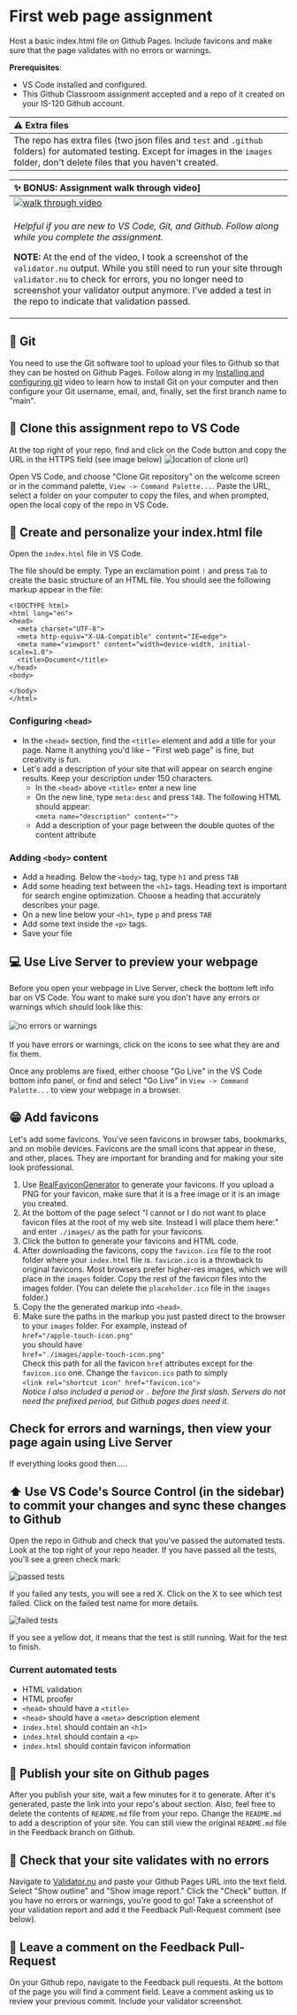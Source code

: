 # First web page assignment

Host a basic index.html file on Github Pages. Include favicons and make sure that the page validates with no errors or warnings.

**Prerequisites**:

- VS Code installed and configured.
- This Github Classroom assignment accepted and a repo of it created on your IS-120 Github account.

| :warning: Extra files                                                                                                                                                                    |
| :--------------------------------------------------------------------------------------------------------------------------------------------------------------------------------------- |
| The repo has extra files (two json files and `test` and `.github` folders) for automated testing. Except for images in the `images` folder, don't delete files that you haven't created. |

| ✨ **BONUS:** Assignment walk through video]                                                                                                                                                                                                                                                                                                                                                                                |
| :-------------------------------------------------------------------------------------------------------------------------------------------------------------------------------------------------------------------------------------------------------------------------------------------------------------------------------------------------------------------------------------------------------------------------- |
| [![walk through video](images/video.png)](https://youtu.be/yBktZhp09kg)                                                                                                                                                                                                                                                                                                                                                     |
| <p>_Helpful if you are new to VS Code, Git, and Github. Follow along while you complete the assignment._</p><p>**NOTE:** At the end of the video, I took a screenshot of the `validator.nu` output. While you still need to run your site through `validator.nu` to check for errors, you no longer need to screenshot your validator output anymore. I've added a test in the repo to indicate that validation passed.</p> |

## :large_orange_diamond: Git

You need to use the Git software tool to upload your files to Github so that they can be hosted on Github Pages. Follow along in my [Installing and configuring git](https://youtu.be/NFlwNFBTw4c) video to learn how to install Git on your computer and then configure your Git username, email, and, finally, set the first branch name to "main".

## :pencil: Clone this assignment repo to VS Code

At the top right of your repo, find and click on the Code button and copy the URL in the HTTPS field (see image below)
![location of clone url](https://raw.githubusercontent.com/lsburtonBYU/codepen-images/main/code-clone.png))

Open VS Code, and choose "Clone Git repository" on the welcome screen or in the command palette, `View -> Command Palette...`. Paste the URL, select a folder on your computer to copy the files, and when prompted, open the local copy of the repo in VS Code.

## :page_facing_up: Create and personalize your index.html file

Open the `index.html` file in VS Code.

The file should be empty. Type an exclamation point `!` and press `Tab` to create the basic structure of an HTML file. You should see the following markup appear in the file:

```
<!DOCTYPE html>
<html lang="en">
<head>
  <meta charset="UTF-8">
  <meta http-equiv="X-UA-Compatible" content="IE=edge">
  <meta name="viewport" content="width=device-width, initial-scale=1.0">
  <title>Document</title>
</head>
<body>

</body>
</html>
```

### Configuring `<head>`

- In the `<head>` section, find the `<title>` element and add a title for your page. Name it anything you'd like &ndash; "First web page" is fine, but creativity is fun.
- Let's add a description of your site that will appear on search engine results. Keep your description under 150 characters.
  - In the `<head>` above `<title>` enter a new line
  - On the new line, type `meta:desc` and press `TAB`. The following HTML should appear:<br> `<meta name="description" content="">`
  - Add a description of your page between the double quotes of the content attribute

### Adding `<body>` content

- Add a heading. Below the `<body>` tag, type `h1` and press `TAB`
- Add some heading text between the `<h1>` tags. Heading text is important for search engine optimization. Choose a heading that accurately describes your page.
- On a new line below your `<h1>`, type `p` and press `TAB`
- Add some text inside the `<p>` tags.
- Save your file

## :computer: Use Live Server to preview your webpage

Before you open your webpage in Live Server, check the bottom left info bar on VS Code. You want to make sure you don't have any errors or warnings which should look like this:<br><br>
![no errors or warnings](https://raw.githubusercontent.com/lsburtonBYU/codepen-images/main/errors.png)<br><br>
If you have errors or warnings, click on the icons to see what they are and fix them.

Once any problems are fixed, either choose "Go Live" in the VS Code bottom info panel, or find and select "Go Live" in `View -> Command Palette...` to view your webpage in a browser.

## :grin: Add favicons

Let's add some favicons. You've seen favicons in browser tabs, bookmarks, and on mobile devices. Favicons are the small icons that appear in these, and other, places. They are important for branding and for making your site look professional.

1. Use [RealFaviconGenerator](https://realfavicongenerator.net/) to generate your favicons. If you upload a PNG for your favicon, make sure that it is a free image or it is an image you created.
2. At the bottom of the page select "I cannot or I do not want to place favicon files at the root of my web site. Instead I will place them here:" and enter `./images/` as the path for your favicons.
3. Click the button to generate your favicons and HTML code.
4. After downloading the favicons, copy the `favicon.ico` file to the root folder where your `index.html` file is. `favicon.ico` is a throwback to original favicons. Most browsers prefer higher-res images, which we will place in the `images` folder. Copy the rest of the favicon files into the images folder. (You can delete the `placeholder.ico` file in the `images` folder.)
5. Copy the the generated markup into `<head>`.
6. Make sure the paths in the markup you just pasted direct to the browser to your `images` folder. For example, instead of<br>
   `href="/apple-touch-icon.png"`<br>
   you should have<br>
   `href="./images/apple-touch-icon.png"`<br>
   Check this path for all the favicon `href` attributes except for the `favicon.ico` one. Change the `favicon.ico` path to simply<br>
   `<link rel="shortcut icon" href="favicon.ico">`
   <br>
   _Notice I also included a period or `.` before the first slash. Servers do not need the prefixed period, but Github pages does need it._

## Check for errors and warnings, then view your page again using Live Server

If everything looks good then.....

## :arrow_up: Use VS Code's Source Control (in the sidebar) to commit your changes and sync these changes to Github

Open the repo in Github and check that you've passed the automated tests. Look at the top right of your repo header. If you have passed all the tests, you'll see a green check mark:

![passed tests](images/pass.png)

If you failed any tests, you will see a red X. Click on the X to see which test failed. Click on the failed test name for more details.

![failed tests](images/fail.png)

If you see a yellow dot, it means that the test is still running. Wait for the test to finish.

### Current automated tests

- HTML validation
- HTML proofer
- `<head>` should have a `<title>`
- `<head>` should have a `<meta>` description element
- `index.html` should contain an `<h1>`
- `index.html` should contain a `<p>`
- `index.html` should contain favicon information

## :rocket: Publish your site on Github pages

After you publish your site, wait a few minutes for it to generate. After it's generated, paste the link into your repo's about section. Also, feel free to delete the contents of `README.md` file from your repo. Change the `README.md` to add a description of your site. You can still view the original `README.md` file in the Feedback branch on Github.

## :no_entry_sign: Check that your site validates with no errors

Navigate to [Validator.nu](https://validator.nu/) and paste your Github Pages URL into the text field. Select "Show outline" and "Show image report." Click the "Check" button. If you have no errors or warnings, you're good to go! Take a screenshot of your validation report and add it the Feedback Pull-Request comment (see below).

## :speech_balloon: Leave a comment on the Feedback Pull-Request

On your Github repo, navigate to the Feedback pull requests. At the bottom of the page you will find a comment field. Leave a comment asking us to review your previous commit. Include your validator screenshot.
